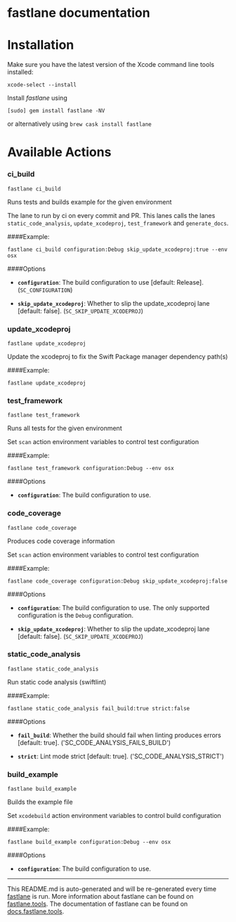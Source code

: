 fastlane documentation
================
# Installation

Make sure you have the latest version of the Xcode command line tools installed:

```
xcode-select --install
```

Install _fastlane_ using
```
[sudo] gem install fastlane -NV
```
or alternatively using `brew cask install fastlane`

# Available Actions
### ci_build
```
fastlane ci_build
```
Runs tests and builds example for the given environment

The lane to run by ci on every commit and PR. This lanes calls the lanes `static_code_analysis`, `update_xcodeproj`, `test_framework` and `generate_docs`.

####Example:

```
fastlane ci_build configuration:Debug skip_update_xcodeproj:true --env osx
```

####Options

 * **`configuration`**: The build configuration to use [default: Release]. (`SC_CONFIGURATION`)

 * **`skip_update_xcodeproj`**: Whether to slip the update_xcodeproj lane [default: false]. (`SC_SKIP_UPDATE_XCODEPROJ`)


### update_xcodeproj
```
fastlane update_xcodeproj
```
Update the xcodeproj to fix the Swift Package manager dependency path(s)

####Example:

```
fastlane update_xcodeproj
```


### test_framework
```
fastlane test_framework
```
Runs all tests for the given environment

Set `scan` action environment variables to control test configuration

####Example:

```
fastlane test_framework configuration:Debug --env osx
```

####Options

 * **`configuration`**: The build configuration to use.


### code_coverage
```
fastlane code_coverage
```
Produces code coverage information

Set `scan` action environment variables to control test configuration

####Example:

```
fastlane code_coverage configuration:Debug skip_update_xcodeproj:false
```

####Options

 * **`configuration`**: The build configuration to use. The only supported configuration is the `Debug` configuration.

 * **`skip_update_xcodeproj`**: Whether to slip the update_xcodeproj lane [default: false]. (`SC_SKIP_UPDATE_XCODEPROJ`)


### static_code_analysis
```
fastlane static_code_analysis
```
Run static code analysis (swiftlint)

####Example:

```
fastlane static_code_analysis fail_build:true strict:false
```

####Options

 * **`fail_build`**: Whether the build should fail when linting produces errors [default: true]. ('SC_CODE_ANALYSIS_FAILS_BUILD')

 * **`strict`**: Lint mode strict [default: true]. ('SC_CODE_ANALYSIS_STRICT')


### build_example
```
fastlane build_example
```
Builds the example file

Set `xcodebuild` action environment variables to control build configuration

####Example:

```
fastlane build_example configuration:Debug --env osx
```

####Options

 * **`configuration`**: The build configuration to use.



----

This README.md is auto-generated and will be re-generated every time [fastlane](https://fastlane.tools) is run.
More information about fastlane can be found on [fastlane.tools](https://fastlane.tools).
The documentation of fastlane can be found on [docs.fastlane.tools](https://docs.fastlane.tools).
